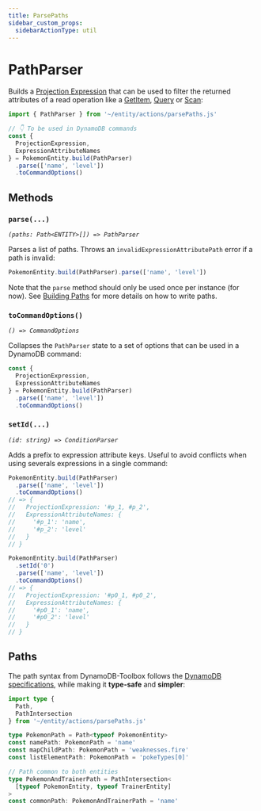 ```yaml
---
title: ParsePaths
sidebar_custom_props:
  sidebarActionType: util
---
```


# PathParser

Builds a [Projection Expression](https://docs.aws.amazon.com/amazondynamodb/latest/developerguide/Expressions.ProjectionExpressions.html) that can be used to filter the returned attributes of a read operation like a [GetItem](../1-get-item/index.md), [Query](/docs/tables/actions/query) or [Scan](/docs/tables/actions/scan):

```ts
import { PathParser } from '~/entity/actions/parsePaths.js'

// 👇 To be used in DynamoDB commands
const {
  ProjectionExpression,
  ExpressionAttributeNames
} = PokemonEntity.build(PathParser)
  .parse(['name', 'level'])
  .toCommandOptions()
```

## Methods

### `parse(...)`

<p style={{ marginTop: '-15px' }}><i><code>(paths: Path&lt;ENTITY&gt;[]) => PathParser</code></i></p>

Parses a list of paths. Throws an `invalidExpressionAttributePath` error if a path is invalid:

```ts
PokemonEntity.build(PathParser).parse(['name', 'level'])
```

Note that the `parse` method should only be used once per instance (for now). See [Building Paths](#building-paths) for more details on how to write paths.

### `toCommandOptions()`

<p style={{ marginTop: '-15px' }}><i><code>() => CommandOptions</code></i></p>

Collapses the `PathParser` state to a set of options that can be used in a DynamoDB command:

```ts
const {
  ProjectionExpression,
  ExpressionAttributeNames
} = PokemonEntity.build(PathParser)
  .parse(['name', 'level'])
  .toCommandOptions()
```

### `setId(...)`

<p style={{ marginTop: '-15px' }}><i><code>(id: string) => ConditionParser</code></i></p>

Adds a prefix to expression attribute keys. Useful to avoid conflicts when using severals expressions in a single command:

```ts
PokemonEntity.build(PathParser)
  .parse(['name', 'level'])
  .toCommandOptions()
// => {
//   ProjectionExpression: '#p_1, #p_2',
//   ExpressionAttributeNames: {
//     '#p_1': 'name',
//     '#p_2': 'level'
//   }
// }

PokemonEntity.build(PathParser)
  .setId('0')
  .parse(['name', 'level'])
  .toCommandOptions()
// => {
//   ProjectionExpression: '#p0_1, #p0_2',
//   ExpressionAttributeNames: {
//     '#p0_1': 'name',
//     '#p0_2': 'level'
//   }
// }
```

## Paths

The path syntax from DynamoDB-Toolbox follows the [DynamoDB specifications](https://docs.aws.amazon.com/amazondynamodb/latest/developerguide/Expressions.ProjectionExpressions.html), while making it **type-safe** and **simpler**:

```ts
import type {
  Path,
  PathIntersection
} from '~/entity/actions/parsePaths.js'

type PokemonPath = Path<typeof PokemonEntity>
const namePath: PokemonPath = 'name'
const mapChildPath: PokemonPath = 'weaknesses.fire'
const listElementPath: PokemonPath = 'pokeTypes[0]'

// Path common to both entities
type PokemonAndTrainerPath = PathIntersection<
  [typeof PokemonEntity, typeof TrainerEntity]
>
const commonPath: PokemonAndTrainerPath = 'name'
```
